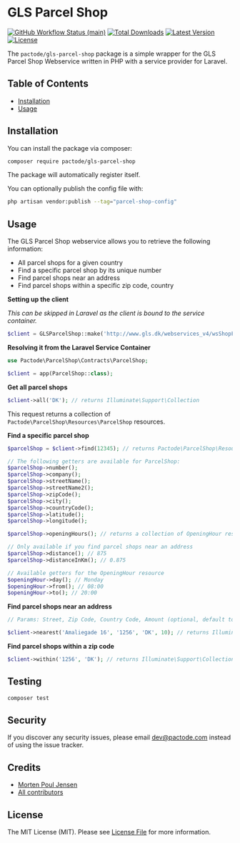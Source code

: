 # GLS Parcel Shop


<a href="https://github.com/pactode/gls-parcel-shop/actions"><img alt="GitHub Workflow Status (main)" src="https://img.shields.io/github/actions/workflow/status/pactode/gls-parcel-shop/tests.yml?branch=main&label=tests&style=round-square"></a>
<a href="https://packagist.org/packages/pactode/gls-parcel-shop"><img alt="Total Downloads" src="https://img.shields.io/packagist/dt/pactode/gls-parcel-shop"></a>
<a href="https://packagist.org/packages/pactode/gls-parcel-shop"><img alt="Latest Version" src="https://img.shields.io/packagist/v/pactode/gls-parcel-shop"></a>
<a href="https://packagist.org/packages/pactode/gls-parcel-shop"><img alt="License" src="https://img.shields.io/github/license/pactode/gls-parcel-shop"></a>

The `pactode/gls-parcel-shop` package is a simple wrapper for the GLS Parcel Shop Webservice written in PHP with a service provider for Laravel.

## Table of Contents
- [Installation](#installation)
- [Usage](#usage)

## Installation

You can install the package via composer:

```bash
composer require pactode/gls-parcel-shop
```

The package will automatically register itself.


You can optionally publish the config file with:

```bash
php artisan vendor:publish --tag="parcel-shop-config"
```

## Usage

The GLS Parcel Shop webservice allows you to retrieve the following information:
- All parcel shops for a given country
- Find a specific parcel shop by its unique number
- Find parcel shops near an address
- Find parcel shops within a specific zip code, country

**Setting up the client**

*This can be skipped in Laravel as the client is bound to the service container.*

```php
$client = GLSParcelShop::make('http://www.gls.dk/webservices_v4/wsShopFinder.asmx?WSDL');
```

**Resolving it from the Laravel Service Container**

```php
use Pactode\ParcelShop\Contracts\ParcelShop;

$client = app(ParcelShop::class);
```

**Get all parcel shops**

```php
$client->all('DK'); // returns Illuminate\Support\Collection
```

This request returns a collection of `Pactode\ParcelShop\Resources\ParcelShop` resources.

**Find a specific parcel shop**

```php
$parcelShop = $client->find(12345); // returns Pactode\ParcelShop\Resources\ParcelShop

// The following getters are available for ParcelShop:
$parcelShop->number();
$parcelShop->company();
$parcelShop->streetName();
$parcelShop->streetName2();
$parcelShop->zipCode();
$parcelShop->city();
$parcelShop->countryCode();
$parcelShop->latitude();
$parcelShop->longitude(); 

$parcelShop->openingHours(); // returns a collection of OpeningHour resources

// Only available if you find parcel shops near an address
$parcelShop->distance(); // 875
$parcelShop->distanceInKm(); // 0.875

// Available getters for the OpeningHour resource
$openingHour->day(); // Monday
$openingHour->from(); // 08:00
$openingHour->to(); // 20:00
```

**Find parcel shops near an address**

```php
// Params: Street, Zip Code, Country Code, Amount (optional, default to 5)

$client->nearest('Amaliegade 16', '1256', 'DK', 10); // returns Illuminate\Support\Collection
```

**Find parcel shops within a zip code**

```php
$client->within('1256', 'DK'); // returns Illuminate\Support\Collection
```

## Testing

```bash
composer test
```

## Security

If you discover any security issues, please email dev@pactode.com instead of using the issue tracker.

## Credits

- [Morten Poul Jensen](https://github.com/pactode)
- [All contributors](../../contributors)

## License

The MIT License (MIT). Please see [License File](LICENSE.md) for more information.
